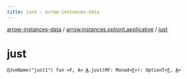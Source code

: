 ```yaml
---
title: just - arrow-instances-data
---
```


[arrow-instances-data](../index.html) / [arrow.instances.optiont.applicative](index.html) / [just](./just.html)

# just

`@JvmName("just1") fun <F, A> `[`A`](just.html#A)`.just(MF: Monad<`[`F`](just.html#F)`>): OptionT<`[`F`](just.html#F)`, `[`A`](just.html#A)`>`